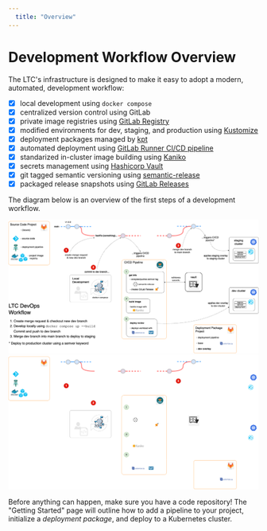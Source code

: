 ```yaml
---
  title: "Overview"
---
```

<!-- markdownlint-disable MD025 -->

# Development Workflow Overview

The LTC's infrastructure is designed to make it easy to adopt a modern, automated, development workflow:

- [x] local development using `docker compose`
- [x] centralized version control using GitLab
- [x] private image registries using [GitLab Registry](https://docs.gitlab.com/ee/user/packages/container_registry/)
- [x] modified environments for dev, staging, and production using [Kustomize](https://kubectl.docs.kubernetes.io/guides/introduction/kustomize/)
- [x] deployment packages managed by [kpt](https://kpt.dev/book/)
- [x] automated deployment using [GitLab Runner CI/CD pipeline](https://docs.gitlab.com/ee/ci/)
- [x] standarized in-cluster image building using [Kaniko](https://github.com/GoogleContainerTools/kaniko)
- [x] secrets management using [Hashicorp Vault](https://www.vaultproject.io/docs)
- [x] git tagged semantic versioning using [semantic-release](https://semantic-release.gitbook.io/semantic-release/)
- [x] packaged release snapshots using [GitLab Releases](https://docs.gitlab.com/ee/user/project/releases/)

The diagram below is an overview of the first steps of a development workflow.

[![Development workflow](../assets/devops-workflow-overview-light.png#only-light)](devops-workflow-overview-large-light.md)
[![Development workflow](../assets/devops-workflow-overview-dark.png#only-dark)](devops-workflow-overview-large-dark.md)

Before anything can happen, make sure you have a code repository! The "Getting Started" page will outline how to add a pipeline to your project, initialize a *deployment package*, and deploy to a Kubernetes cluster.
